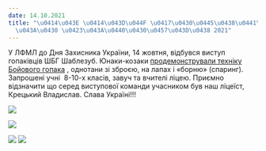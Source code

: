 ```yaml
---
date: 14.10.2021
title: "\u0414\u043E \u0414\u043D\u044F \u0417\u0430\u0445\u0438\u0441\u043D\u0438\
  \u043A\u0430 \u0423\u043A\u0440\u0430\u0457\u043D\u0438 2021"
---
```

У ЛФМЛ до Дня Захисника України, 14 жовтня, відбувся виступ гопаківців ШБГ Шаблезуб. Юнаки-козаки
[продемонстрували техніку Бойового гопака](https://www.youtube.com/watch?v=UgjPxy0s3cI)
, однотани зі зброєю, на лапах і «борню» (спаринг). Запрошені учні  8-10-х класів, завуч та вчителі ліцею. Приємно відзначити що серед виступової команди учасником був наш ліцеїст, Крецький Владислав. Слава Україні!!!

![](/files/до-дня-захисника-укр-gop2.jpg)

[![](/files/до-дня-захисника-укр-gop4.jpg)](/files/до-дня-захисника-укр-gop4.jpg "gop4.jpg")

![](/files/до-дня-захисника-укр-gop3.jpg)
![](/files/до-дня-захисника-укр-gop1.jpg)